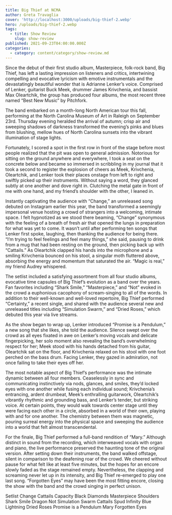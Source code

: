 ```yaml
---
title: Big Thief at NCMA
author: Greta Travaglia
cover: 'http://localhost:3000/uploads/big-thief-2.webp'
hero: /uploads/big-thief-2.webp
tags:
  - title: Show Review
    slug: show-review
published: 2021-09-23T04:00:00.000Z
categories:
  - category: content/category/show-review.md
---
```




Since the debut of their first studio album, Masterpiece, folk-rock band, Big Thief, has left a lasting impression on listeners and critics, intertwining compelling and evocative lyricism with emotive instrumentals and the devastatingly beautiful wonder that is Adrianne Lenker’s voice. Comprised of Lenker, guitarist Buck Meek, drummer James Krivchenia, and bassist Max Oleartchik, the group has produced four albums, the most recent three named “Best New Music” by Pitchfork. 

The band embarked on a month-long North American tour this fall, performing at the North Carolina Museum of Art in Raleigh on September 23rd. Thursday evening heralded the arrival of autumn; crisp air and sweeping shadows of darkness transformed the evening’s pinks and blues from blushing, mellow hues of North Carolina sunsets into the vibrant illumination of stage lights.  

Fortunately, I scored a spot in the first row in front of the stage before most people realized that the pit was open to general admission. Notorious for sitting on the ground anywhere and everywhere, I took a seat on the concrete below and became so immersed in scribbling in my journal that it took a second to register the explosion of cheers as Meek, Krivchenia, Oleartchik, and Lenker took their places onstage from left to right and swiftly picked up their instruments. Without saying a word, they glanced subtly at one another and dove right in. Clutching the metal gate in front of me with one hand, and my friend’s shoulder with the other, I leaned in. 

Instantly captivating the audience with “Change,” an unreleased song debuted on Instagram earlier this year, the band transformed a seemingly impersonal venue hosting a crowd of strangers into a welcoming, intimate space. I felt hypnotized as we stood there beaming, “Change” synonymous with the feeling of a breath of fresh air that opened the lungs in preparation for what was yet to come. It wasn’t until after performing ten songs that Lenker first spoke, laughing, then thanking the audience for being there. “I’m trying to feel feelings and feel many things,” she said, pausing to drink from a mug that had been resting on the ground, then picking back up with “Cattails.” As Oleartchik clapped his hands into the microphone and a smiling Krivchenia bounced on his stool, a singular moth fluttered above, absorbing the energy and momentum that saturated the air. “Magic is real,” my friend Audrey whispered.  

The setlist included a satisfying assortment from all four studio albums, evocative time capsules of Big Thief’s evolution as a band over the years. Fan favorites including “Shark Smile,” “Masterpiece,” and “Not” evoked in the crowd a euphonious cacophony of scream-singing to all of the words. In addition to their well-known and well-loved repertoire, Big Thief performed “Certainty,” a recent single, and shared with the audience several new and unreleased titles including “Simulation Swarm,” and “Dried Roses,” which debuted this year via live streams. 

As the show began to wrap up, Lenker introduced “Promise is a Pendulum,” a new song that she likes, she told the audience. Silence swept over the crowd as all eyes fixated in awe on Lenker’s moving vocals and delicate fingerpicking, her solo moment also revealing the band’s overwhelming respect for her; Meek stood with his hands detached from his guitar, Oleartchik sat on the floor, and Krivchenia relaxed on his stool with one foot perched on the bass drum. Facing Lenker, they gazed in admiration, not once failing to take their eyes off her. 

The most notable aspect of Big Thief’s performance was the intimate dynamic between all four members. Ceaselessly in sync and communicating instinctively via nods, glances, and smiles, they’d locked eyes with one another while fusing each individual sound; Krivchenia’s entrancing, ardent drumbeat, Meek’s enthralling guitarwork, Oleartchik’s vibrantly rhythmic and grounding bass, and Lenker’s tender, but striking voice. At certain points, they would walk towards center stage until they were facing each other in a circle, absorbed in a world of their own, playing with and for one another. The chemistry between them was magnetic, pouring surreal energy into the physical space and sweeping the audience into a world that felt almost transcendental.   

For the finale, Big Thief performed a full-band rendition of “Mary.” Although distinct in sound from the recording, which interweaved vocals with organ and piano, the live performance preserved the haunting tone of the original version. After setting down their instruments, the band walked offstage, silent in comparison to the deafening roar of the crowd. We cheered without pause for what felt like at least five minutes, but the hopes for an encore slowly faded as the stage remained empty. Nevertheless, the clapping and screaming never let up in its intensity, and Big Thief re-emerged to play one last song. “Forgotten Eyes” may have been the most fitting encore, closing the show with the band and the crowd singing in perfect unison.

Setlist
Change
Cattails
Capacity
Black Diamonds
Masterpiece
Shoulders
Shark Smile
Dragon
Not
Simulation Swarm
Cattails
Spud Infinity
Blue Lightning
Dried Roses
Promise is a Pendulum
Mary
Forgotten Eyes
